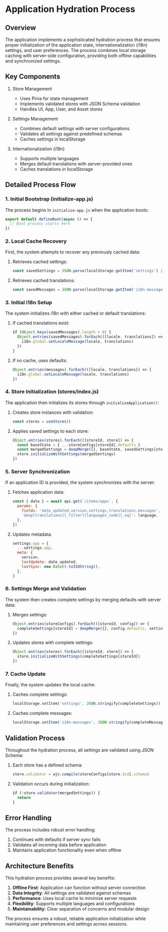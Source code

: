 # Application Hydration Process

## Overview

The application implements a sophisticated hydration process that ensures proper initialization of the application state, internationalization (i18n) settings, and user preferences. The process combines local storage caching with server-side configuration, providing both offline capabilities and synchronized settings.

## Key Components

1. Store Management

   - Uses Pinia for state management
   - Implements validated stores with JSON Schema validation
   - Handles UI, App, User, and Asset stores

2. Settings Management

   - Combines default settings with server configurations
   - Validates all settings against predefined schemas
   - Caches settings in localStorage

3. Internationalization (i18n)
   - Supports multiple languages
   - Merges default translations with server-provided ones
   - Caches translations in localStorage

## Detailed Process Flow

### 1. Initial Bootstrap (initialize-app.js)

The process begins in `initialize-app.js` when the application boots:

```javascript
export default defineBoot(async () => {
  // Boot process starts here
})
```

### 2. Local Cache Recovery

First, the system attempts to recover any previously cached data:

1. Retrieves cached settings:

   ```javascript
   const savedSettings = JSON.parse(localStorage.getItem('settings') || '{}')
   ```

2. Retrieves cached translations:
   ```javascript
   const savedMessages = JSON.parse(localStorage.getItem('i18n-messages') || '{}')
   ```

### 3. Initial i18n Setup

The system initializes i18n with either cached or default translations:

1. If cached translations exist:

   ```javascript
   if (Object.keys(savedMessages).length > 0) {
     Object.entries(savedMessages).forEach(([locale, translations]) => {
       i18n.global.setLocaleMessage(locale, translations)
     })
   }
   ```

2. If no cache, uses defaults:
   ```javascript
   Object.entries(messages).forEach(([locale, translations]) => {
     i18n.global.setLocaleMessage(locale, translations)
   })
   ```

### 4. Store Initialization (stores/index.js)

The application then initializes its stores through `initializeApplication()`:

1. Creates store instances with validation:

   ```javascript
   const stores = useStores()
   ```

2. Applies saved settings to each store:
   ```javascript
   Object.entries(stores).forEach(([storeId, store]) => {
     const baseState = { ...storeConfigs[storeId].defaults }
     const mergedSettings = deepMerge({}, baseState, savedSettings[storeId] || {})
     store.initializeWithSettings(mergedSettings)
   })
   ```

### 5. Server Synchronization

If an application ID is provided, the system synchronizes with the server:

1. Fetches application data:

   ```javascript
   const { data } = await api.get(`/items/apps`, {
     params: {
       fields: 'date_updated,version,settings,translations.messages',
       'deep[translations][_filter][languages_code][_eq]': language,
     },
   })
   ```

2. Updates metadata:
   ```javascript
   settings.app = {
     ...settings.app,
     meta: {
       version,
       lastUpdate: date_updated,
       lastSync: new Date().toISOString(),
     },
   }
   ```

### 6. Settings Merge and Validation

The system then creates complete settings by merging defaults with server data:

1. Merges settings:

   ```javascript
   Object.entries(storeConfigs).forEach(([storeId, config]) => {
     completeSettings[storeId] = deepMerge({}, config.defaults, settings[storeId] || {})
   })
   ```

2. Updates stores with complete settings:
   ```javascript
   Object.entries(stores).forEach(([storeId, store]) => {
     store.initializeWithSettings(completeSettings[storeId])
   })
   ```

### 7. Cache Update

Finally, the system updates the local cache:

1. Caches complete settings:

   ```javascript
   localStorage.setItem('settings', JSON.stringify(completeSettings))
   ```

2. Caches complete messages:
   ```javascript
   localStorage.setItem('i18n-messages', JSON.stringify(completeMessages))
   ```

## Validation Process

Throughout the hydration process, all settings are validated using JSON Schema:

1. Each store has a defined schema:

   ```javascript
   store.validator = ajv.compile(storeConfigs[store.$id].schema)
   ```

2. Validation occurs during initialization:
   ```javascript
   if (!store.validator(mergedSettings)) {
     return
   }
   ```

## Error Handling

The process includes robust error handling:

1. Continues with defaults if server sync fails
2. Validates all incoming data before application
3. Maintains application functionality even when offline

## Architecture Benefits

This hydration process provides several key benefits:

1. **Offline First**: Application can function without server connection
2. **Data Integrity**: All settings are validated against schemas
3. **Performance**: Uses local cache to minimize server requests
4. **Flexibility**: Supports multiple languages and configurations
5. **Maintainability**: Clear separation of concerns and modular design

The process ensures a robust, reliable application initialization while maintaining user preferences and settings across sessions.
